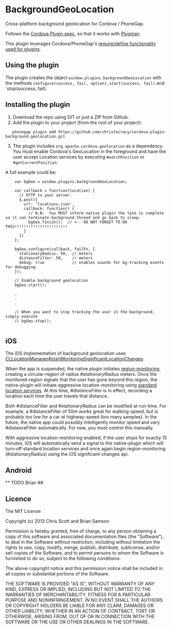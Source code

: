 BackgroundGeoLocation
==============================

Cross-platform background geolocation for Cordova / PhoneGap.

Follows the [Cordova Plugin spec](https://github.com/apache/cordova-plugman/blob/master/plugin_spec.md), so that it works with [Plugman](https://github.com/apache/cordova-plugman).

This plugin leverages Cordova/PhoneGap's [require/define functionality used for plugins](http://simonmacdonald.blogspot.ca/2012/08/so-you-wanna-write-phonegap-200-android.html). 

## Using the plugin ##
The plugin creates the object `window.plugins.backgroundGeoLocation` with the methods `configure(success, fail, option)`, `start(success, fail)` and `stop(success, fail). 

## Installing the plugin ##

1. Download the repo using GIT or just a ZIP from Github.
2. Add the plugin to your project (from the root of your project):

```
   phonegap plugin add https://github.com/christocracy/cordova-plugin-background-geolocation.git
```
3.  The plugin includes `org.apache.cordova.geolocation` as a dependency.  You must enable Cordova's GeoLocation in the foreground and have the user accept Location services by executing `#watchPosition` or `#getCurrentPosition`.

A full example could be:
```
    var bgGeo = window.plugins.backgroundGeoLocation;

    var callback = function(location) {
      // HTTP to your server.
      $.post({
        url: 'locations.json',
        callback: function() {
          // N.B:  You MUST inform native plugin the task is complete so it can terminate background-thread and go back to sleep.
          bgGeo.finish();  // <-- DO NOT FORGET TO DO THIS!!!!!!!!!!!!!!!!!!!!!!!
        }
      })
    };

    bgGeo.configure(callback, failFn, {
      stationaryRadius: 50,  // meters
      distanceFilter: 50,    // meters
      debug: true            // enables sounds for bg-tracking events for debugging.
    });

    // Enable background geolocation
    bgGeo.start();

    .
    .
    .

    // When you want to stop tracking the user in the background, simply execute
    // bgGeo.stop();


```

## iOS

The iOS implementation of background geolocation uses [CLLocationManager#startMonitoringSignificantLocationChanges](https://developer.apple.com/library/ios/documentation/CoreLocation/Reference/CLLocationManager_Class/CLLocationManager/CLLocationManager.html#//apple_ref/occ/instm/CLLocationManager/startMonitoringSignificantLocationChanges)

When the app is suspended, the native plugin initiates [region-monitoring](https://developer.apple.com/library/ios/documentation/CoreLocation/Reference/CLRegion_class/Reference/Reference.html#//apple_ref/doc/c_ref/CLRegion), creating a circular-region of radius *#stationaryRadius* meters.  Once the monitored-region signals that the user has gone beyond this region, the native-plugin will initiate aggressive location-monitoring
using [standard location services](https://developer.apple.com/library/mac/documentation/CoreLocation/Reference/CLLocationManager_Class/CLLocationManager/CLLocationManager.html).  At this time, *#distanceFilter* is in effect, recording a location each time the user travels that distance.

Both #distanceFilter and #stationaryRadius can be modified at run-time.  For example, a #distanceFilter of 50m works great for walking-speed, but is probably too low for a car at highway-speed (too many samples).  In the future, the native app could possibly intelligently monitor speed and vary #distanceFilter automatically.  For now, you must control this manually.

With aggressive location-monitoring enabled, if the user stops for exactly 15 minutes, iOS will automatically send a signal to the native-plugin which will turn-off standard location services and once again begin region-monitoring (#stationaryRadius) using the iOS significant-changes api.

## Android

** TODO Brian ##

## Licence ##

The MIT License

Copyright (c) 2013 Chris Scott and Brian Samson

Permission is hereby granted, free of charge, to any person obtaining a copy
of this software and associated documentation files (the "Software"), to deal
in the Software without restriction, including without limitation the rights
to use, copy, modify, merge, publish, distribute, sublicense, and/or sell
copies of the Software, and to permit persons to whom the Software is
furnished to do so, subject to the following conditions:

The above copyright notice and this permission notice shall be included in
all copies or substantial portions of the Software.

THE SOFTWARE IS PROVIDED "AS IS", WITHOUT WARRANTY OF ANY KIND, EXPRESS OR
IMPLIED, INCLUDING BUT NOT LIMITED TO THE WARRANTIES OF MERCHANTABILITY,
FITNESS FOR A PARTICULAR PURPOSE AND NONINFRINGEMENT. IN NO EVENT SHALL THE
AUTHORS OR COPYRIGHT HOLDERS BE LIABLE FOR ANY CLAIM, DAMAGES OR OTHER
LIABILITY, WHETHER IN AN ACTION OF CONTRACT, TORT OR OTHERWISE, ARISING FROM,
OUT OF OR IN CONNECTION WITH THE SOFTWARE OR THE USE OR OTHER DEALINGS IN
THE SOFTWARE.
